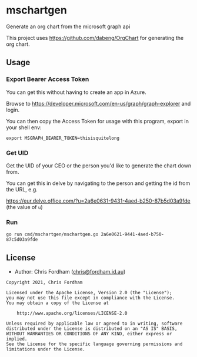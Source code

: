 # mschartgen

Generate an org chart from the microsoft graph api

This project uses <https://github.com/dabeng/OrgChart> for generating the org chart.

## Usage

### Export Bearer Access Token

You can get this without having to create an app in Azure.

Browse to https://developer.microsoft.com/en-us/graph/graph-explorer and login.

You can then copy the Access Token for usage with this program, export in your shell env:

```
export MSGRAPH_BEARER_TOKEN=thisisquitelong
```

### Get UID

Get the UID of your CEO or the person you'd like to generate the chart down from.

You can get this in delve by navigating to the person and getting the id from the URL, e.g.

https://eur.delve.office.com/?u=2a6e0631-9431-4aed-b250-87b5d03a9fde (the value of `u`)

### Run

`go run cmd/mschartgen/mschartgen.go 2a6e0621-9441-4aed-b750-87c5d03a9fde`

## License

- Author: Chris Fordham (<chris@fordham.id.au>)

```text
Copyright 2021, Chris Fordham

Licensed under the Apache License, Version 2.0 (the "License");
you may not use this file except in compliance with the License.
You may obtain a copy of the License at

    http://www.apache.org/licenses/LICENSE-2.0

Unless required by applicable law or agreed to in writing, software
distributed under the License is distributed on an "AS IS" BASIS,
WITHOUT WARRANTIES OR CONDITIONS OF ANY KIND, either express or implied.
See the License for the specific language governing permissions and
limitations under the License.
```
